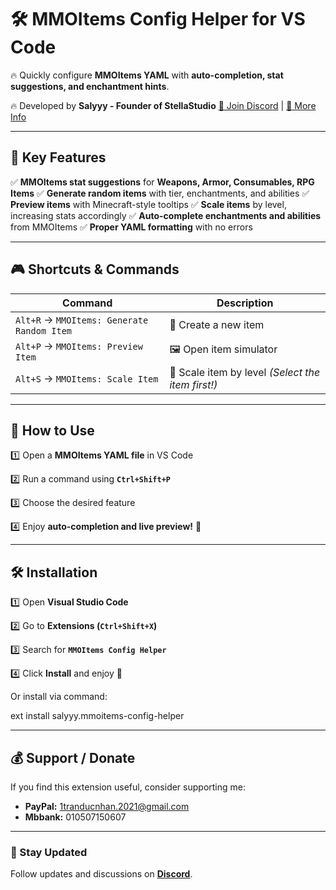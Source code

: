 
# 🛠️ MMOItems Config Helper for VS Code

🔥 Quickly configure **MMOItems YAML** with **auto-completion, stat suggestions, and enchantment hints**.

🔥 Developed by **Salyyy - Founder of StellaStudio**
[💬 Join Discord](https://discord.gg/pbkAuDsAuj) | [📜 More Info](https://guns.lol/salyyyy)

---

## 🎯 Key Features
✅ **MMOItems stat suggestions** for **Weapons, Armor, Consumables, RPG Items**
✅ **Generate random items** with tier, enchantments, and abilities
✅ **Preview items** with Minecraft-style tooltips
✅ **Scale items** by level, increasing stats accordingly
✅ **Auto-complete enchantments and abilities** from MMOItems
✅ **Proper YAML formatting** with no errors

---

## 🎮 Shortcuts & Commands
| Command | Description |
|------|------|
| `Alt+R` → `MMOItems: Generate Random Item` | 🎲 Create a new item |
| `Alt+P` → `MMOItems: Preview Item` | 🖼️ Open item simulator |
| `Alt+S` → `MMOItems: Scale Item` | 🔄 Scale item by level *(Select the item first!)* |

---

## 📌 How to Use
1️⃣ Open a **MMOItems YAML file** in VS Code

2️⃣ Run a command using **`Ctrl+Shift+P`**

3️⃣ Choose the desired feature

4️⃣ Enjoy **auto-completion and live preview!** 🎉

---

## 🛠️ Installation
1️⃣ Open **Visual Studio Code**

2️⃣ Go to **Extensions (`Ctrl+Shift+X`)**

3️⃣ Search for **`MMOItems Config Helper`**

4️⃣ Click **Install** and enjoy 🎉

Or install via command:

ext install salyyy.mmoitems-config-helper


---

## 💰 Support / Donate
If you find this extension useful, consider supporting me:
- **PayPal:** 1tranducnhan.2021@gmail.com
- **Mbbank:** 010507150607

---

### 🚀 Stay Updated
Follow updates and discussions on [**Discord**](https://discord.gg/pbkAuDsAuj).
